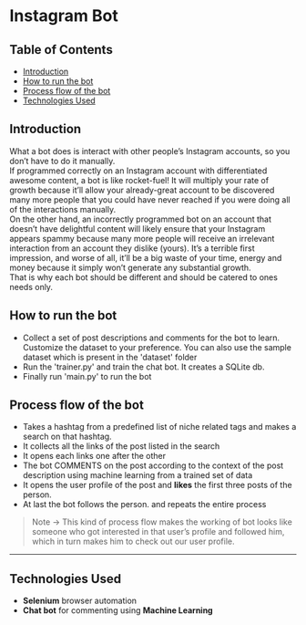 # Instagram Bot #

## Table of Contents ##

- [Introduction](#introduction)
- [How to run the bot](#how-to-run-the-bot)
- [Process flow of the bot](#process-flow-of-the-bot)
- [Technologies Used](#technologies-used)
 
## Introduction ##
What a bot does is interact with other people’s Instagram accounts, so you don’t have to do it manually.  
If programmed correctly on an Instagram account with differentiated awesome content, a bot is like rocket-fuel! 
It will multiply your rate of growth because it’ll allow your already-great account to be discovered many more people that you could have never reached if you were doing all of the interactions manually.  
On the other hand, an incorrectly programmed bot on an account that doesn’t have delightful content will likely ensure that your Instagram appears spammy because many more people will receive an irrelevant interaction from an account they dislike (yours). 
It’s a terrible first impression, and worse of all, it’ll be a big waste of your time, energy and money because it simply won’t generate any substantial growth.  
That is why each bot should be different and should be catered to ones needs only.  

## How to run the bot ##
- Collect a set of post descriptions and comments for the bot to learn. Customize the dataset to your preference. You can also use the sample dataset which is present in the 'dataset' folder
- Run the 'trainer.py' and train the chat bot. It creates a SQLite db.
- Finally run 'main.py' to run the bot  

## Process flow of the bot ##
- Takes a hashtag from a predefined list of niche related tags and makes a search on that hashtag.
- It collects all the links of the post listed in the search
- It opens each links one after the other
- The bot COMMENTS on the post according to the context of the post description using machine learning from a trained set of data
- It opens the user profile of the post and __likes__ the first three posts of the person.
- At last the bot follows the person. and repeats the entire process  

> Note -> This kind of process flow makes the working of bot looks like someone who got interested in that user’s profile and followed him, which in turn makes him to check out our user profile.
- - - - 
## Technologies Used ##
- __Selenium__ browser automation
- __Chat bot__ for commenting using __Machine Learning__

